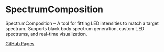 # SpectrumComposition
SpectrumComposition – A tool for fitting LED intensities to match a target spectrum. Supports black body spectrum generation, custom LED spectrums, and real-time visualization.

[GitHub Pages](https://petrSevostianov.github.io/SpectrumComposition/)
